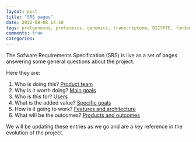 ```yaml
---
layout: post
title: "SRS pages"
date: 2012-08-08 14:10
tags: protgenexus, proteomics, genomics, transcriptome, DIISRTE, fundedByAustralianNationalDataService, andsApps, ap11, srs
comments: true
categories: 
---
```


The Sofware Requirements Specification (SRS) is live as a set of pages answering some general questions about the project. 

Here they are:

1. Who is doing this? [Product team](/product-team/)
1. Why is it worth doing? [Main goals](/why/)
1. Who is this for? [Users](/users/)
1. What is the added value? [Specific goals](/measuring-success/)
1. How is it going to work? [Features and architecture](/design/)
1. What will be the outcomes? [Products and outcomes](/outcomes/)

We will be updating these entries as we go and are a key reference in the evolution of the project.
